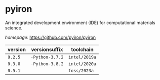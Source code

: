 # pyiron

An integrated development environment (IDE) for computational materials science.

*homepage*: <https://github.com/pyiron/pyiron>

version | versionsuffix | toolchain
--------|---------------|----------
``0.2.5`` | ``-Python-3.7.2`` | ``intel/2019a``
``0.3.0`` | ``-Python-3.8.2`` | ``intel/2020a``
``0.5.1`` |  | ``foss/2023a``

